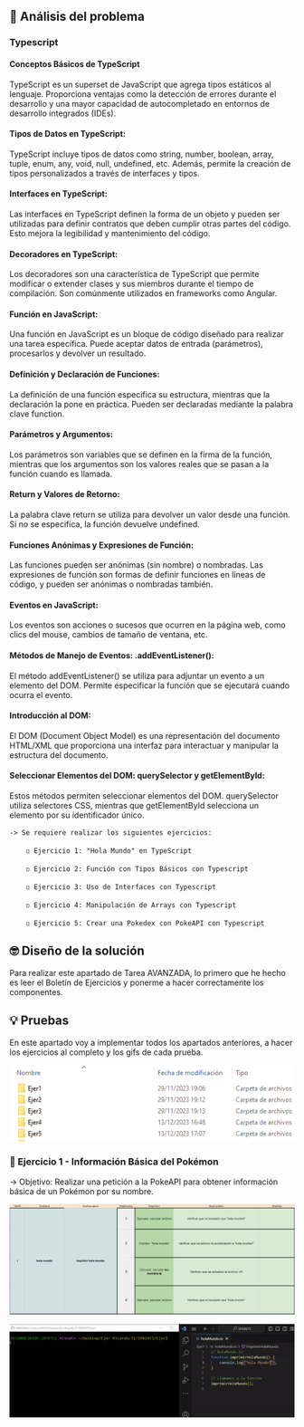 ## 🤔 Análisis del problema


### Typescript

#### Conceptos Básicos de TypeScript

TypeScript es un superset de JavaScript que agrega tipos estáticos al lenguaje. Proporciona ventajas como la detección de errores durante el desarrollo y una mayor capacidad de autocompletado en entornos de desarrollo integrados (IDEs).

#### Tipos de Datos en TypeScript:
TypeScript incluye tipos de datos como string, number, boolean, array, tuple, enum, any, void, null, undefined, etc. Además, permite la creación de tipos personalizados a través de interfaces y tipos.

#### Interfaces en TypeScript:
Las interfaces en TypeScript definen la forma de un objeto y pueden ser utilizadas para definir contratos que deben cumplir otras partes del código. Esto mejora la legibilidad y mantenimiento del código.

#### Decoradores en TypeScript:
Los decoradores son una característica de TypeScript que permite modificar o extender clases y sus miembros durante el tiempo de compilación. Son comúnmente utilizados en frameworks como Angular.

#### Función en JavaScript:
Una función en JavaScript es un bloque de código diseñado para realizar una tarea específica. Puede aceptar datos de entrada (parámetros), procesarlos y devolver un resultado.

#### Definición y Declaración de Funciones:
La definición de una función especifica su estructura, mientras que la declaración la pone en práctica. Pueden ser declaradas mediante la palabra clave function.

#### Parámetros y Argumentos:
Los parámetros son variables que se definen en la firma de la función, mientras que los argumentos son los valores reales que se pasan a la función cuando es llamada.

#### Return y Valores de Retorno:
La palabra clave return se utiliza para devolver un valor desde una función. Si no se especifica, la función devuelve undefined.

#### Funciones Anónimas y Expresiones de Función:
Las funciones pueden ser anónimas (sin nombre) o nombradas. Las expresiones de función son formas de definir funciones en líneas de código, y pueden ser anónimas o nombradas también.

#### Eventos en JavaScript:
Los eventos son acciones o sucesos que ocurren en la página web, como clics del mouse, cambios de tamaño de ventana, etc.

#### Métodos de Manejo de Eventos: .addEventListener():
El método addEventListener() se utiliza para adjuntar un evento a un elemento del DOM. Permite especificar la función que se ejecutará cuando ocurra el evento.

#### Introducción al DOM:
El DOM (Document Object Model) es una representación del documento HTML/XML que proporciona una interfaz para interactuar y manipular la estructura del documento.

#### Seleccionar Elementos del DOM: querySelector y getElementById:
Estos métodos permiten seleccionar elementos del DOM. querySelector utiliza selectores CSS, mientras que getElementById selecciona un elemento por su identificador único.


```
-> Se requiere realizar los siguientes ejercicios:

    ◽ Ejercicio 1: "Hola Mundo" en TypeScript

    ◽ Ejercicio 2: Función con Tipos Básicos con Typescript

    ◽ Ejercicio 3: Uso de Interfaces con Typescript

    ◽ Ejercicio 4: Manipulación de Arrays con Typescript

    ◽ Ejercicio 5: Crear una Pokedex con PokeAPI con Typescript

```


## 🤓 Diseño de la solución
Para realizar este apartado de Tarea AVANZADA, lo primero que he hecho es leer el Boletín de Ejercicios y ponerme a hacer correctamente los
componentes.


## 💡 Pruebas

En este apartado voy a implementar todos los apartados anteriores, a hacer los ejercicios al completo y los gifs de cada
prueba.

![Fichero con las actividades en formato HTML](./fotos/Captura.PNG)


### 🔰 Ejercicio 1 -  Información Básica del Pokémon
-> Objetivo: Realizar una petición a la PokeAPI para obtener información básica de un Pokémon por su nombre.

![Foto del Test Plan del ejercicio 1](./fotos/test1.PNG)

![Foto del ejercicio 1](./fotos/GifEjer1.gif)
